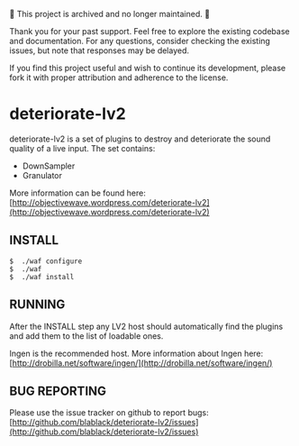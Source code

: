 🚨 This project is archived and no longer maintained. 🚨

Thank you for your past support. Feel free to explore the existing codebase and documentation. For any questions, consider checking the existing issues, but note that responses may be delayed.

If you find this project useful and wish to continue its development, please fork it with proper attribution and adherence to the license.

deteriorate-lv2
=============

deteriorate-lv2 is a set of plugins to destroy and deteriorate the sound quality of a live input.
The set contains:
- DownSampler
- Granulator

More information can be found here:
[http://objectivewave.wordpress.com/deteriorate-lv2](http://objectivewave.wordpress.com/deteriorate-lv2)


INSTALL
-------

	$  ./waf configure
	$  ./waf 
	$  ./waf install


RUNNING
-------

After the INSTALL step any LV2 host should automatically find the plugins and add them to the list of loadable ones.

Ingen is the recommended host.
More information about Ingen here: [http://drobilla.net/software/ingen/](http://drobilla.net/software/ingen/)


BUG REPORTING
-------------
Please use the issue tracker on github to report bugs:
[http://github.com/blablack/deteriorate-lv2/issues](http://github.com/blablack/deteriorate-lv2/issues)



